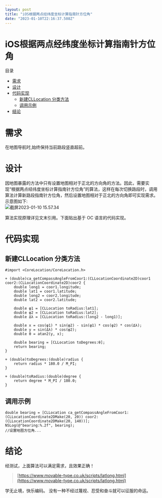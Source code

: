 ```yaml
---
layout: post
title: "iOS根据两点经纬度坐标计算指南针方位角"
date: "2023-01-10T22:16:37.508Z"
---
```

iOS根据两点经纬度坐标计算指南针方位角
====================

目录

*   [需求](#需求)
*   [设计](#设计)
*   [代码实现](#代码实现)
    *   [新建CLLocation 分类方法](#新建cllocation-分类方法)
    *   [调用示例](#调用示例)
*   [结论](#结论)

需求
==

在地图导航时,始终保持当前路段竖直超前。

设计
==

因地图暴露的方法中只有设置地图相对于正北的方向角的方法。因此，需要实现“根据两点经纬度坐标计算指南针方位角”的算法，这样在每次切换路段时，调用算法计算新路段指南针方位角，然后设置地图相对于正北的方向角即可实现需求。  
示意图如下:  
![截屏2023-01-10 15.57.34](https://p.ipic.vip/crjkb4.png)

算法实现原理详见文末引用。下面贴出基于 OC 语言的代码实现。

代码实现
====

新建CLLocation 分类方法
-----------------

    #import <CoreLocation/CoreLocation.h>
    
    + (double)ca_getCompassAngleFromCoor1:(CLLocationCoordinate2D)coor1 coor2:(CLLocationCoordinate2D)coor2 {
        double long1 = coor1.longitude;
        double lat1 = coor1.latitude;
        double long2 = coor2.longitude;
        double lat2 = coor2.latitude;
             
        double φ1 = [CLLocation toRadius:lat1];
        double φ2 = [CLLocation toRadius:lat2];
        double Δλ = [CLLocation toRadius:(long2 - long1)];
        
        double x = cos(φ1) * sin(φ2) - sin(φ1) * cos(φ2) * cos(Δλ);
        double y = sin(Δλ) * cos(φ2);
        double θ = atan2(y, x);
        
        double bearing = [CLLocation toDegrees:θ];
        return bearing;
    }
    
    + (double)toDegrees:(double)radius {
        return radius * 180.0 / M_PI;
    }
    
    + (double)toRadius:(double)degree {
        return degree * M_PI / 180.0;
    }
    

调用示例
----

    double bearing = [CLLocation ca_getCompassAngleFromCoor1:(CLLocationCoordinate2DMake(20, 20)) coor2:(CLLocationCoordinate2DMake(20, 140))];
    NSLog(@"bearing:%.2f", bearing);
    //设置地图方位角...
    

结论
==

经测试，上面算法可以满足需求，且效果正确！

> [https://www.movable-type.co.uk/scripts/latlong.html](https://www.movable-type.co.uk/scripts/latlong.html)

学无止境，快乐编码。 没有一种不经过蔑视、忍受和奋斗就可以征服的命运。